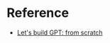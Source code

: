 # Reference
- [Let's build GPT: from scratch](https://www.youtube.com/watch?v=kCc8FmEb1nY&ab_channel=AndrejKarpathy)